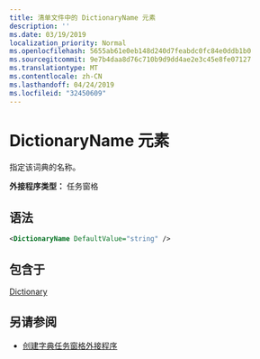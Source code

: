 ```yaml
---
title: 清单文件中的 DictionaryName 元素
description: ''
ms.date: 03/19/2019
localization_priority: Normal
ms.openlocfilehash: 5655ab61e0eb148d240d7feabdc0fc84e0ddb1b0
ms.sourcegitcommit: 9e7b4daa8d76c710b9d9dd4ae2e3c45e8fe07127
ms.translationtype: MT
ms.contentlocale: zh-CN
ms.lasthandoff: 04/24/2019
ms.locfileid: "32450609"
---
```

# <a name="dictionaryname-element"></a>DictionaryName 元素

指定该词典的名称。

**外接程序类型：** 任务窗格

## <a name="syntax"></a>语法

```XML
<DictionaryName DefaultValue="string" />
```

## <a name="contained-in"></a>包含于

[Dictionary](dictionary.md)

## <a name="see-also"></a>另请参阅

- [创建字典任务窗格外接程序](/office/dev/add-ins/word/dictionary-task-pane-add-ins)
    
